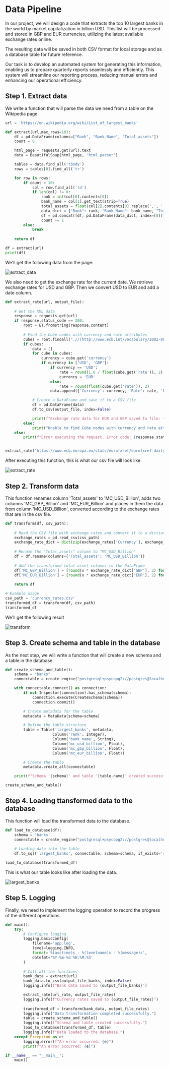 # Data Pipeline 

In our project, we will design a code that extracts the top 10 largest banks in the world by market capitalization in billion USD. This list will be processed and stored in GBP and EUR currencies, utilizing the latest available exchange rates online.

The resulting data will be saved in both CSV format for local storage and as a database table for future reference.

Our task is to develop an automated system for generating this information, enabling us to prepare quarterly reports seamlessly and efficiently. This system will streamline our reporting process, reducing manual errors and enhancing our operational efficiency.

## Step 1. Extract data

We write a function that will parse the data we need from a table on the Wikipedia page.

```python
url = 'https://en.wikipedia.org/wiki/List_of_largest_banks'

def extract(url,max_rows=10):
    df = pd.DataFrame(columns=["Rank", "Bank_Name", "Total_assets"])
    count = 0

    html_page = requests.get(url).text
    data = BeautifulSoup(html_page, 'html.parser')

    tables = data.find_all('tbody')
    rows = tables[0].find_all('tr')

    for row in rows:
        if count < 10:
            col = row.find_all('td')
            if len(col) != 0:
                rank = int(col[0].contents[0])
                bank_name = col[1].get_text(strip=True)
                total_assets = float(col[2].contents[0].replace(',', ''))
                data_dict = {"Rank": rank, "Bank_Name": bank_name, "Total_assets": total_assets}
                df = pd.concat([df, pd.DataFrame(data_dict, index=[0])], ignore_index=True)
                count += 1
        else:
            break
    
    return df

df = extract(url)
print(df)
```
We'll get the following data from the page:

![extract_data](/Python/ETL_3/images/extract_data.png)

We also need to get the exchange rate for the current date. We retrieve exchange rates for USD and GBP. Then we convert USD to EUR and add a date column.

```python
def extract_rate(url, output_file):
    
    # Get the XML data
    response = requests.get(url)
    if response.status_code == 200:
        root = ET.fromstring(response.content)
        
        # Find the Cube nodes with currency and rate attributes
        cubes = root.findall(".//{http://www.ecb.int/vocabulary/2002-08-01/eurofxref}Cube[@currency][@rate]")
        if cubes:
            data = []
            for cube in cubes:
                currency = cube.get('currency')
                if currency in ['USD', 'GBP']:
                    if currency == 'USD':
                        rate = round(1.0 / float(cube.get('rate')), 2)
                        currency = 'EUR'
                    else:
                        rate = round(float(cube.get('rate')), 2)
                    data.append({'Currency': currency, 'Rate': rate, 'Date': date.today()})

            # Create a DataFrame and save it to a CSV file
            df = pd.DataFrame(data)
            df.to_csv(output_file, index=False)

            print(f"Exchange rate data for EUR and GBP saved to file: {output_file}")
        else:
            print("Unable to find Cube nodes with currency and rate attributes in the XML file.")
    else:
        print(f"Error executing the request. Error code: {response.status_code}")


extract_rate('https://www.ecb.europa.eu/stats/eurofxref/eurofxref-daily.xml', 'currency_rates.csv')
```

After executing this function, this is what our csv file will look like.

![extract_rate](/Python/ETL_3/images/extract_rate.png)

## Step 2. Transform data

This function renames column 'Total_assets' to 'MC_USD_Billion', adds two columns 'MC_GBP_Billion' and 'MC_EUR_Billion' and places in them the data from column 'MC_USD_Billion', converted according to the exchange rates that are in the csv file.

```python
def transform(df, csv_path):
    
    # Read the CSV file with exchange rates and convert it to a dictionary
    exchange_rates = pd.read_csv(csv_path)
    exchange_rate_dict = dict(zip(exchange_rates['Currency'], exchange_rates['Rate']))
    
    # Rename the "Total_assets" column to "MC_USD_Billion"
    df = df.rename(columns={'Total_assets': 'MC_USD_Billion'})
    
    # Add the transformed total asset columns to the DataFrame
    df['MC_GBP_Billion'] = [round(x * exchange_rate_dict['GBP'], 2) for x in df['MC_USD_Billion']]
    df['MC_EUR_Billion'] = [round(x * exchange_rate_dict['EUR'], 2) for x in df['MC_USD_Billion']]
    
    return df

# Example usage
csv_path = 'currency_rates.csv'
transformed_df = transform(df, csv_path)
transformed_df
```
We'll get the following result

![transform](/Python/ETL_3/images/transform.png)


## Step 3. Create schema and table in the database

As the next step, we will write a function that will create a new schema and a table in the database.

```python
def create_schema_and_table():
    schema = "banks"
    connectable = create_engine("postgresql+psycopg2://postgres@localhost/postgres")

    with connectable.connect() as connection:
        if not Inspector(connection).has_schema(schema):
            connection.execute(CreateSchema(schema))
            connection.commit()

        # Create metadata for the table
        metadata = MetaData(schema=schema)

        # Define the table structure
        table = Table('largest_banks', metadata,
                     Column('rank', Integer),
                     Column('bank_name', String),
                     Column('mc_usd_billion', Float),
                     Column('mc_gbp_billion', Float),
                     Column('mc_eur_billion', Float))

        # Create the table
        metadata.create_all(connectable)

    print(f"Schema '{schema}' and table '{table.name}' created successfully.")

create_schema_and_table()
```

## Step 4. Loading ttansformed data to the database

This function will load the transformed data to the database.

```python
def load_to_database(df):
    schema = 'banks'
    connectable = create_engine("postgresql+psycopg2://postgres@localhost/postgres")
    
    # Loading data into the table
    df.to_sql('largest_banks', connectable, schema=schema, if_exists='replace', index=False)

load_to_database(transformed_df)
```

This is what our table looks like after loading the data.

![largest_banks](/Python/ETL_3/images/largest_banks.png)

## Step 5. Logging

Finally, we need to implement the logging operation to record the progress of the different operations.

```python
def main():
    try:
        # Configure logging
        logging.basicConfig(
            filename='app.log',
            level=logging.INFO,
            format='%(asctime)s - %(levelname)s - %(message)s',
            datefmt='%Y-%m-%d %H:%M:%S'
        )
        
        # Call all the functions
        bank_data = extract(url)
        bank_data.to_csv(output_file_banks, index=False)
        logging.info(f"Bank data saved to {output_file_banks}")

        extract_rate(url_rate, output_file_rates)
        logging.info(f"Currency rates saved to {output_file_rates}")
        
        transformed_df = transform(bank_data, output_file_rates)
        logging.info("Data transformation completed successfully.")
        table = create_schema_and_table()
        logging.info(f"Schema and table created successfully.")
        load_to_database(transformed_df, table)
        logging.info(f"Data loaded to the database.")
    except Exception as e:
        logging.error(f"An error occurred: {e}")
        print(f"An error occurred: {e}")

if __name__ == "__main__":
    main()
```
